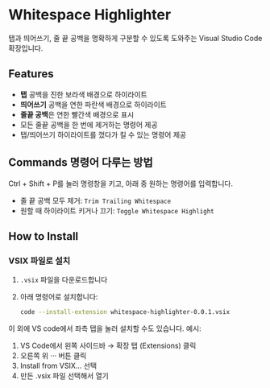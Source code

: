 # Whitespace Highlighter
탭과 띄어쓰기, 줄 끝 공백을 명확하게 구분할 수 있도록 도와주는 Visual Studio Code 확장입니다.


## Features
-  **탭** 공백을 진한 보라색 배경으로 하이라이트
-  **띄어쓰기** 공백을 연한 파란색 배경으로 하이라이트
-  **줄끝 공백**은 연한 빨간색 배경으로 표시
-  모든 줄끝 공백을 한 번에 제거하는 명령어 제공
-  탭/띄어쓰기 하이라이트를 껐다가 킬 수 있는 명령어 제공


## Commands 명령어 다루는 방법
Ctrl + Shift + P를 눌러 명령창을 키고, 아래 중 원하는 명령어를 입력합니다.

- 줄 끝 공백 모두 제거: `Trim Trailing Whitespace`
- 원할 때 하이라이트 키거나 끄기: `Toggle Whitespace Highlight`


## How to Install
### VSIX 파일로 설치
1. `.vsix` 파일을 다운로드합니다
2. 아래 명령어로 설치합니다:

   ```bash
   code --install-extension whitespace-highlighter-0.0.1.vsix


이 외에 VS code에서 좌측 탭을 눌러 설치할 수도 있습니다.
예시: 
1. VS Code에서 왼쪽 사이드바 → 확장 탭 (Extensions) 클릭
2. 오른쪽 위 ··· 버튼 클릭
3. Install from VSIX... 선택
4. 만든 .vsix 파일 선택해서 열기